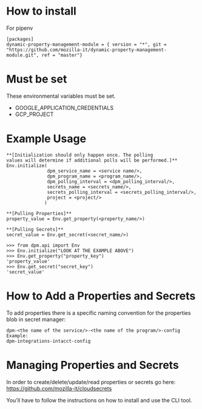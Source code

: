 # How to install

For pipenv

```
[packages]
dynamic-property-management-module = { version = "*", git = "https://github.com/mozilla-it/dynamic-property-management-module.git", ref = "master"}
```

# Must be set
These environmental variables must be set.
* GOOGLE_APPLICATION_CREDENTIALS
* GCP_PROJECT

# Example Usage

```
**[Initialization should only happen once. The polling 
values will determine if additional polls will be performed.]**
Env.initialize(
               dpm_service_name = <service name/>, 
               dpm_program_name = <program_name/>,
               dpm_polling_interval = <dpm_polling_interval/>,
               secrets_name = <secrets_name/>, 
               secrets_polling_interval = <secrets_polling_interval/>,
               project = <project/>
              )

**[Pulling Properties]**
property_value = Env.get_property(<property_name/>)

**[Pulling Secrets]**
secret_value = Env.get_secret(<secret_name/>)
```

```
>>> from dpm.api import Env
>>> Env.initialize("LOOK AT THE EXAMPLE ABOVE")
>>> Env.get_property("property_key")
'property_value'
>>> Env.get_secret("secret_key")
'secret_value'
```

# How to Add a Properties and Secrets

To add properties there is a specific naming convention for the properties blob in secret manager:
```
dpm-<the name of the service/>-<the name of the program/>-config
Example:
dpm-integrations-intacct-config
```

# Managing Properties and Secrets
In order to create/delete/update/read properties or secrets go here:
https://github.com/mozilla-it/cloudsecrets

You'll have to follow the instructions on how to install and use the CLI tool.